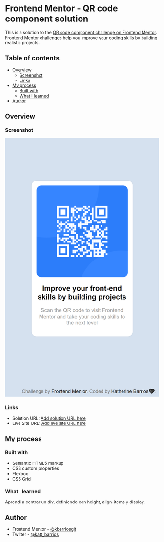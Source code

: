 # Frontend Mentor - QR code component solution

This is a solution to the [QR code component challenge on Frontend Mentor](https://www.frontendmentor.io/challenges/qr-code-component-iux_sIO_H). Frontend Mentor challenges help you improve your coding skills by building realistic projects. 

## Table of contents

- [Overview](#overview)
  - [Screenshot](#screenshot)
  - [Links](#links)
- [My process](#my-process)
  - [Built with](#built-with)
  - [What I learned](#what-i-learned)
- [Author](#author)

## Overview

### Screenshot

![](./images/screenshot.png)

### Links

- Solution URL: [Add solution URL here](https://kbarriosgit.github.io/qr-component/)
- Live Site URL: [Add live site URL here](https://kbarriosgit.github.io/qr-component/)

## My process

### Built with

- Semantic HTML5 markup
- CSS custom properties
- Flexbox
- CSS Grid

### What I learned

Aprendi a centrar un div, definiendo con height, align-items y display.

## Author

- Frontend Mentor - [@kbarriosgit](https://www.frontendmentor.io/profile/kbarriosgit)
- Twitter - [@katt_barrios](https://www.twitter.com/katt_barrios)
